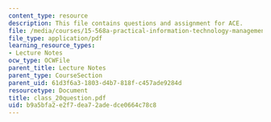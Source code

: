 ```yaml
---
content_type: resource
description: This file contains questions and assignment for ACE.
file: /media/courses/15-568a-practical-information-technology-management-spring-2005/b9a5bfa2e2f7dea72adedce0664c78c8_class_20question.pdf
file_type: application/pdf
learning_resource_types:
- Lecture Notes
ocw_type: OCWFile
parent_title: Lecture Notes
parent_type: CourseSection
parent_uid: 61d3f6a3-1803-d4b7-818f-c457ade9284d
resourcetype: Document
title: class_20question.pdf
uid: b9a5bfa2-e2f7-dea7-2ade-dce0664c78c8
---
```

